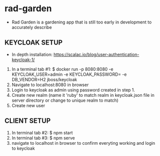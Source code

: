 # rad-garden
- Rad Garden is a gardening app that is still too early in development to accurately describe

## KEYCLOAK SETUP
- In depth installation: https://scalac.io/blog/user-authentication-keycloak-1/

1. In a terminal tab #1: $ docker run -p 8080:8080 -e KEYCLOAK_USER=admin -e KEYCLOAK_PASSWORD=<YOUR PASSWORD> -e DB_VENDOR=H2 jboss/keycloak
2. Navigate to localhost:8080 in browser
3. Login to keycloak as admin using password created in step 1.
4. Create new realm (name it 'ruby' to match realm in keycloak.json file in server directory or change to unique realm to match)
5. Create new user

## CLIENT SETUP
1. In terminal tab #2: $ npm start
2. In terminal tab #3: $ npm serve
3. navigate to localhost in browser to confirm everyting working and login to keycloak
